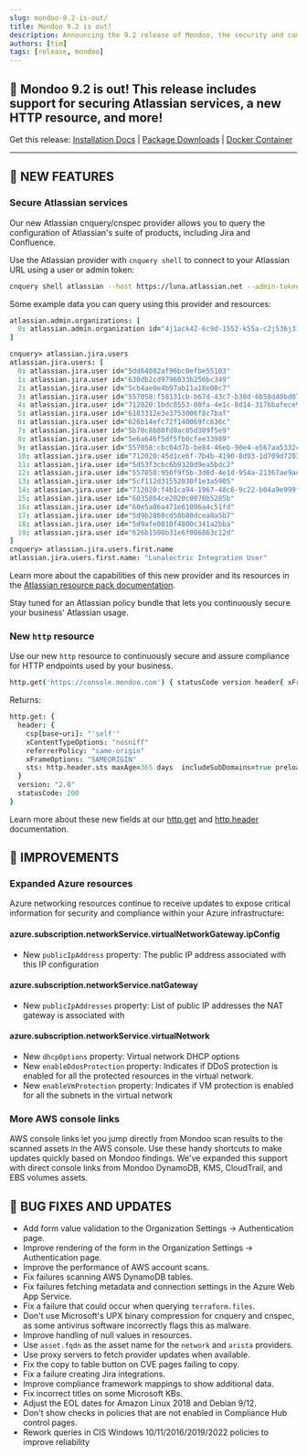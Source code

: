 ```yaml
---
slug: mondoo-9.2-is-out/
title: Mondoo 9.2 is out!
description: Announcing the 9.2 release of Mondoo, the security and compliance platform that prioritizes risks that matter most in your infrastructure.
authors: [tim]
tags: [release, mondoo]
---
```


## 🥳 Mondoo 9.2 is out! This release includes support for securing Atlassian services, a new HTTP resource, and more!

Get this release: [Installation Docs](/cnspec/) | [Package Downloads](https://releases.mondoo.com/cnspec/) | [Docker Container](https://hub.docker.com/r/mondoo/cnspec)

---

## 🎉 NEW FEATURES

### Secure Atlassian services

Our new Atlassian cnquery/cnspec provider allows you to query the configuration of Atlassian's suite of products, including Jira and Confluence.

Use the Atlassian provider with `cnquery shell` to connect to your Atlassian URL using a user or admin token:

```bash
cnquery shell atlassian --host https://luna.atlassian.net --admin-token FOO
```

Some example data you can query using this provider and resources:

```coffeescript
atlassian.admin.organizations: [
  0: atlassian.admin.organization id="4j1ack42-6c9d-1552-k55a-c2j536j31066"
]

cnquery> atlassian.jira.users
atlassian.jira.users: [
  0: atlassian.jira.user id="5dd64082af96bc0efbe55103"
  1: atlassian.jira.user id="630db2cd9796033b256bc349"
  2: atlassian.jira.user id="5cb4ae0e4b97ab11a18e00c7"
  3: atlassian.jira.user id="557058:f58131cb-b67d-43c7-b30d-6b58d40bd077"
  4: atlassian.jira.user id="712020:1bdc8553-00fa-4e1c-8d14-317bbafece92"
  5: atlassian.jira.user id="6183312e3e3753006f8c7baf"
  6: atlassian.jira.user id="626b14efc72f140069fc636c"
  7: atlassian.jira.user id="5b70c8b80fd0ac05d389f5e9"
  8: atlassian.jira.user id="5e6a646f5df5fb0cfee33989"
  9: atlassian.jira.user id="557058:cbc04d7b-be84-46eb-90e4-e567aa5332c6"
  10: atlassian.jira.user id="712020:45d1ce6f-7b4b-4190-8d93-1d709d7203f9"
  11: atlassian.jira.user id="5d53f3cbc6b9320d9ea5bdc2"
  12: atlassian.jira.user id="557058:950f9f5b-3d6d-4e1d-954a-21367ae9ac75"
  13: atlassian.jira.user id="5cf112d31552030f1e3a5905"
  14: atlassian.jira.user id="712020:f4b1ca94-1967-48c6-9c22-b04a9e999fae"
  15: atlassian.jira.user id="6035864ce2020c0070b5285b"
  16: atlassian.jira.user id="60e5a86a471e61006a4c51fd"
  17: atlassian.jira.user id="5d9b2860cd50b80dcea8a5b7"
  18: atlassian.jira.user id="5d9afe0010f4800c341a2bba"
  19: atlassian.jira.user id="626b1500b31e6f006863c12d"
]
cnquery> atlassian.jira.users.first.name
atlassian.jira.users.first.name: "Lunalectric Integration User"
```

Learn more about the capabilities of this new provider and its resources in the [Atlassian resource pack documentation](/mql/resources/atlassian-pack/).

Stay tuned for an Atlassian policy bundle that lets you continuously secure your business' Atlassian usage.

### New `http` resource

Use our new `http` resource to continuously secure and assure compliance for HTTP endpoints used by your business.

```coffeescript
http.get('https://console.mondoo.com') { statusCode version header{ xFrameOptions xContentTypeOptions referrerPolicy sts csp['base-uri'] } }
```

Returns:

```coffeescript
http.get: {
  header: {
    csp[base-uri]: "'self'"
    xContentTypeOptions: "nosniff"
    referrerPolicy: "same-origin"
    xFrameOptions: "SAMEORIGIN"
    sts: http.header.sts maxAge=365 days  includeSubDomains=true preload=false
  }
  version: "2.0"
  statusCode: 200
}
```

Learn more about these new fields at our [http.get](/mql/resources/network-pack/http.get/) and [http.header](/mql/resources/network-pack/http.header/) documentation.

## 🧹 IMPROVEMENTS

### Expanded Azure resources

Azure networking resources continue to receive updates to expose critical information for security and compliance within your Azure infrastructure:

#### azure.subscription.networkService.virtualNetworkGateway.ipConfig

- New `publicIpAddress` property: The public IP address associated with this IP configuration

#### azure.subscription.networkService.natGateway

- New `publicIpAddresses` property: List of public IP addresses the NAT gateway is associated with

#### azure.subscription.networkService.virtualNetwork

- New `dhcpOptions` property: Virtual network DHCP options
- New `enableDdosProtection` property: Indicates if DDoS protection is enabled for all the protected resources in the virtual network.
- New `enableVmProtection` property: Indicates if VM protection is enabled for all the subnets in the virtual network

### More AWS console links

AWS console links let you jump directly from Mondoo scan results to the scanned assets in the AWS console. Use these handy shortcuts to make updates quickly based on Mondoo findings. We've expanded this support with direct console links from Mondoo DynamoDB, KMS, CloudTrail, and EBS volumes assets.

## 🐛 BUG FIXES AND UPDATES

- Add form value validation to the Organization Settings -> Authentication page.
- Improve rendering of the form in the Organization Settings -> Authentication page.
- Improve the performance of AWS account scans.
- Fix failures scanning AWS DynamoDB tables.
- Fix failures fetching metadata and connection settings in the Azure Web App Service.
- Fix a failure that could occur when querying `terraform.files`.
- Don't use Microsoft's UPX binary compression for cnquery and cnspec, as some antivirus software incorrectly flags this as malware.
- Improve handling of null values in resources.
- Use `asset.fqdn` as the asset name for the `network` and `arista` providers.
- Use proxy servers to fetch provider updates when available.
- Fix the copy to table button on CVE pages failing to copy.
- Fix a failure creating Jira integrations.
- Improve compliance framework mappings to show additional data.
- Fix incorrect titles on some Microsoft KBs.
- Adjust the EOL dates for Amazon Linux 2018 and Debian 9/12.
- Don't show checks in policies that are not enabled in Compliance Hub control pages.
- Rework queries in CIS Windows 10/11/2016/2019/2022 policies to improve reliability
